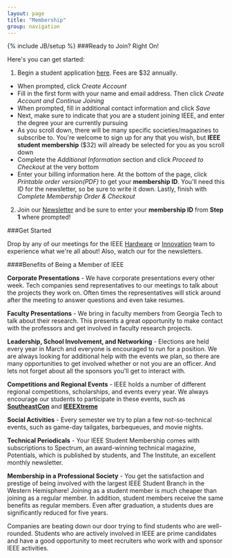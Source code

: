 ```yaml
---
layout: page
title: "Membership"
group: navigation
---
```

{% include JB/setup %}
###Ready to Join? Right On! <br/>

Here's you can get started:

1. Begin a student application [here](http://www.ieee.org/go/join_student). Fees are $32 annually.
  + When prompted, click _Create Account_
  + Fill in the first form with your name and email address. Then click _Create Account and Continue Joining_
  + When prompted, fill in additional contact information and click _Save_
  + Next, make sure to indicate that you are a student joining IEEE, and enter the degree your are currently pursuing
  + As you scroll down, there will be many specific societies/magazines to subscribe to. You're welcome to sign up for any that you wish, but __IEEE student membership__ ($32) will already be selected for you as you scroll down
  + Complete the _Additional Information_ section and click _Proceed to Checkout_ at the very bottom
  + Enter your billing information here. At the bottom of the page, click _Printable order version(PDF)_ to get your __membership ID__. You'll need this ID for the newsletter, so be sure to write it down. Lastly, finish with _Complete Membership Order & Checkout_

2. Join our [Newsletter](http://gt-ieee.us5.list-manage.com/subscribe?u=a42ec30139b77172f44401aa5&id=a4ddfb6da0) and be sure to enter your __membership ID__ from __Step 1__ where prompted!


###Get Started

Drop by any of our meetings for the IEEE [Hardware](/hardware.html) or [Innovation](/innovation.html) team to experience what we're all about! Also, watch our for the newsletters.

####Benefits of Being a Member of IEEE

__Corporate Presentations__ - We have corporate presentations every other week. Tech companies send representatives to our meetings to talk about the projects they work on. Often times the representatives will stick around after the meeting to answer questions and even take resumes.

__Faculty Presentations__ - We bring in faculty members from Georgia Tech to talk about their research. This presents a great opportunity to make contact with the professors and get involved in faculty research projects.

__Leadership, School Involvement, and Networking__ - Elections are held every year in March and everyone is encouraged to run for a position. We are always looking for additional help with the events we plan, so there are many opportunities to get involved whether or not you are an officer. And lets not forget about all the sponsors you'll get to interact with.

__Competitions and Regional Events__ - IEEE holds a number of different regional competitions, scholarships, and events every year. We always encourage our students to participate in these events, such as [__SoutheastCon__](http://www.ewh.ieee.org/reg/3/southeastcon2015/) and [__IEEEXtreme__](http://www.ieee.org/membership_services/membership/students/competitions/xtreme/index.html)

__Social Activities__ - Every semester we try to plan a few not-so-technical events, such as game-day tailgates, barbequeues, and movie nights.

__Technical Periodicals__ - Your IEEE Student Membership comes with subscriptions to Spectrum, an award-winning technical magazine, Potentials, which is published by students, and The Institute, an excellent monthly newsletter.

__Membership in a Professional Society__ - You get the satisfaction and prestige of being involved with the largest IEEE Student Branch in the Western Hemisphere!
Joining as a student member is much cheaper than joining as a regular member. In addition, student members receive the same benefits as regular members. Even after graduation, a students dues are significantly reduced for five years.

<p class="lead">Companies are beating down our door trying to find students who are well-rounded. Students who are actively involved in IEEE are prime candidates and have a good opportunity to meet recruiters who work with and sponsor IEEE activities.</p>

